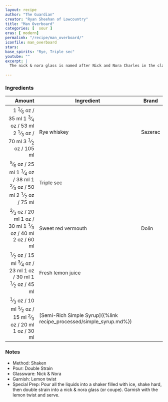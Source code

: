 ```yaml
---
layout: recipe
author: "The Guardian"
creator: "Ryan Sheehan of Lowcountry"
title: "Man Overboard"
categories: [  sour ]
eras: [ modern]
permalink: "/recipe/man_overboard/"
iconfile: man_overboard
stars: 
base_spirits: "Rye, Triple sec"
youtube: ""
excerpt: |
  The nick & nora glass is named after Nick and Nora Charles in the classic 1934 movie The Thin Man, based on Dashiell Hammett’s book of the same name. Thanks to Nora’s sizable inheritance, the couple lead a life of leisure and spend most of their time at least slightly sozzled, so I like to imagine they’d be rather partial to this concoction. It’s an ode to an old classic called a man o’ war, adapted to add the spiciness of rye while dialling down the booziness a bit. Serve as an aperitif or the first cocktail of many on a night out.
  
---
```


### Ingredients

| Amount | Ingredient                                                | Brand   |
| -----: | --------------------------------------------------------- | ------- |
|  <span class="onex active">1 <sup>1</sup>&frasl;<sub>6</sub> oz / 35 ml</span> <span class="onehalfx">1 <sup>3</sup>&frasl;<sub>4</sub> oz / 53 ml</span> <span class="twox">2 <sup>1</sup>&frasl;<sub>3</sub> oz / 70 ml</span> <span class="threex">3 <sup>1</sup>&frasl;<sub>2</sub> oz / 105 ml</span>| Rye whiskey                                               | Sazerac |
|  <span class="onex active"> <sup>5</sup>&frasl;<sub>6</sub> oz / 25 ml</span> <span class="onehalfx">1 <sup>1</sup>&frasl;<sub>4</sub> oz / 38 ml</span> <span class="twox">1 <sup>2</sup>&frasl;<sub>3</sub> oz / 50 ml</span> <span class="threex">2 <sup>1</sup>&frasl;<sub>2</sub> oz / 75 ml</span>| Triple sec                                                |
|  <span class="onex active"> <sup>2</sup>&frasl;<sub>3</sub> oz / 20 ml</span> <span class="onehalfx">1 oz / 30 ml</span> <span class="twox">1 <sup>1</sup>&frasl;<sub>3</sub> oz / 40 ml</span> <span class="threex">2 oz / 60 ml</span>| Sweet red vermouth                                        | Dolin   |
|  <span class="onex active"> <sup>1</sup>&frasl;<sub>2</sub> oz / 15 ml</span> <span class="onehalfx"> <sup>3</sup>&frasl;<sub>4</sub> oz / 23 ml</span> <span class="twox">1 oz / 30 ml</span> <span class="threex">1 <sup>1</sup>&frasl;<sub>2</sub> oz / 45 ml</span>| Fresh lemon juice                                         |
|  <span class="onex active"> <sup>1</sup>&frasl;<sub>3</sub> oz / 10 ml</span> <span class="onehalfx"> <sup>1</sup>&frasl;<sub>2</sub> oz / 15 ml</span> <span class="twox"> <sup>2</sup>&frasl;<sub>3</sub> oz / 20 ml</span> <span class="threex">1 oz / 30 ml</span>| [Semi-Rich Simple Syrup]({%link recipe_processed/simple_syrup.md%}) |


### Notes

- Method: Shaken
- Pour: Double Strain 
- Glassware: Nick & Nora
- Garnish: Lemon twist
- Special Prep: Pour all the liquids into a shaker filled with ice, shake hard, then double strain into a nick & nora glass (or coupe). Garnish with the lemon twist and serve.
 
    
<script type="application/ld+json">
{
  "@context": "https://schema.org",
  "@type": "Recipe",
  "author": {
    "@type": "Person",
    "name": "{{ page.author }}"
    },
  "image": "{%- for page in page.categories limit: 1 %}{% assign cat = site.data.categories | where: "slug", page | first %}{{ site.url }}{{ site.baseurl}}/assets/images/category_{{cat.slug}}.svg{% endfor -%}",
  "description": "{{ page.excerpt | strip_html | replace: '"', "'" }}",
  "recipeIngredient": [
  " 35 ml Rye whiskey",
  " 25 ml Triple sec ",
  " 20 ml Sweet red vermouth ",
  " 15 ml Fresh lemon juice",
  " 10 ml Semi-Rich Simple Syrup"
    ],
  "name": "{{ page.title }}",
  "recipeInstructions": [
    {
      "@type": "HowToStep",
      "text": "- Method: Shaken"
    },
    {
      "@type": "HowToStep",
      "text": "- Pour: Double Strain "
    },
    {
      "@type": "HowToStep",
      "text": "- Glassware: Nick & Nora"
    },
    {
      "@type": "HowToStep",
      "text": "- Garnish: Lemon twist"
    },
    {
      "@type": "HowToStep",
      "text": "- Special Prep: Pour all the liquids into a shaker filled with ice, shake hard, then double strain into a nick & nora glass (or coupe). Garnish with the lemon twist and serve."
    }
    ],
  "recipeYield": "1 cocktail",
  "recipeCategory": "cocktail",
  {%- if page.stars and site.data.ratings[page.iconfile].ratings -%}"aggregateRating": "{%- include stars_metadata.html %} out of 5",{%- endif -%}
  "recipeCuisine": "global",
  "prepTime": "PT20M",
  "cookTime": "PT15S",
  "keywords": "{{ page.title }}, cocktail, {{ page.eras }}, {%- include category_metadata.html -%}, {%- include spirits_metadata.html -%}"
}
</script>

    